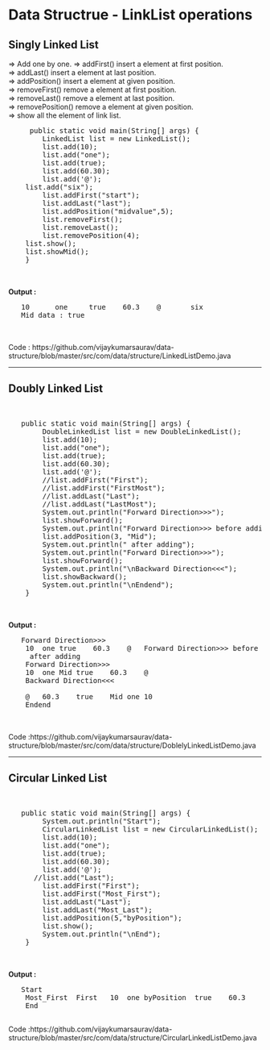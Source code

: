 <h1>Data Structrue - LinkList operations</h1>
<h2>Singly Linked List</h2>
<p>=&gt; Add one by one. =&gt; addFirst() insert a element at first position. <br /> =&gt; addLast() insert a element at last position. <br /> =&gt; addPosition() insert a element at given position. <br /> =&gt; removeFirst() remove a element at first position. <br /> =&gt; removeLast() remove a element at last position. <br /> =&gt; removePosition() remove a element at given position. <br /> =&gt; show all the element of link list. <br /> </p>
<pre>     public static void main(String[] args) {
        LinkedList list = new LinkedList();
        list.add(10);
        list.add("one");
        list.add(true);
        list.add(60.30);
        list.add('@');
	list.add("six");
        list.addFirst("start");
        list.addLast("last");
        list.addPosition("midvalue",5);
        list.removeFirst();
        list.removeLast();
        list.removePosition(4);
	list.show();
	list.showMid();
    }
	</pre>
<p><br /> <strong>Output : </strong> </p>
<pre>   10      one     true    60.3    @       six 
   Mid data : true
	</pre>
<p><br /> Code : https://github.com/vijaykumarsaurav/data-structure/blob/master/src/com/data/structure/LinkedListDemo.java</p>
<hr />
<h2>Doubly Linked List</h2>
<p>&nbsp;</p>
<pre>	public static void main(String[] args) {
		DoubleLinkedList list = new DoubleLinkedList();
		list.add(10);
		list.add("one");
		list.add(true);
		list.add(60.30);
		list.add('@');
		//list.addFirst("First");
		//list.addFirst("FirstMost");
		//list.addLast("Last");
		//list.addLast("LastMost");
		System.out.println("Forward Direction&gt;&gt;&gt;");
		list.showForward();
		System.out.println("Forward Direction&gt;&gt;&gt; before adding position ");
		list.addPosition(3, "Mid");
		System.out.println(" after adding");
		System.out.println("Forward Direction&gt;&gt;&gt;");
		list.showForward();
		System.out.println("\nBackward Direction&lt;&lt;&lt;");
		list.showBackward();
		System.out.println("\nEndend");
	}
	</pre>
<p><br /> <strong>Output : </strong> </p>
<pre>	Forward Direction&gt;&gt;&gt; 
	10	one	true	60.3	@	Forward Direction&gt;&gt;&gt; before adding position  
	 after adding 
	Forward Direction&gt;&gt;&gt; 
	10	one	Mid	true	60.3	@	
	Backward Direction&lt;&lt;&lt; <br />
	@	60.3	true	Mid	one	10	 
	Endend
	</pre>
<p><br /> Code :https://github.com/vijaykumarsaurav/data-structure/blob/master/src/com/data/structure/DoblelyLinkedListDemo.java </p>
<hr />
<h2>Circular Linked List</h2>
<p>&nbsp;</p>
<pre>	public static void main(String[] args) {
        System.out.println("Start");
        CircularLinkedList list = new CircularLinkedList();
        list.add(10);
        list.add("one");
        list.add(true);
        list.add(60.30);
        list.add('@');
      //list.add("Last");
        list.addFirst("First");
        list.addFirst("Most_First");
        list.addLast("Last");
        list.addLast("Most_Last");
        list.addPosition(5,"byPosition");
        list.show();
        System.out.println("\nEnd");
    }
	</pre>
<p><br /> <strong>Output : </strong> </p>
<pre>	Start 
	Most_First	First	10	one	byPosition	true	60.3	@	Last	Most_Last	  
	End 
	</pre>
<p>Code :https://github.com/vijaykumarsaurav/data-structure/blob/master/src/com/data/structure/CircularLinkedListDemo.java</p>
